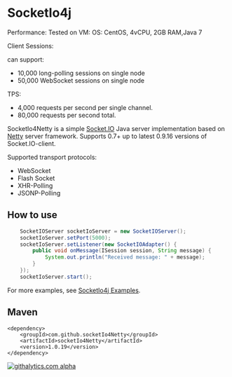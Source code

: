 SocketIo4j
=======================

Performance: 
Tested on VM: OS: CentOS, 4vCPU, 2GB RAM,Java 7

Client Sessions:

can support:   
- 10,000 long-polling sessions on single node
- 50,000 WebSocket    sessions on single node

TPS:
- 4,000 requests per second per single channel.
- 80,000 requests per second total. 

SocketIo4Netty is a simple [Socket.IO](http://socket.io) Java server implementation based on 
[Netty](http://netty.io) server framework. Supports 0.7+ up to latest 0.9.16 versions of 
Socket.IO-client.

Supported transport protocols:
* WebSocket
* Flash Socket
* XHR-Polling
* JSONP-Polling

How to use
-----------------------

``` java
	SocketIOServer socketIoServer = new SocketIOServer();
	socketIoServer.setPort(5000);
	socketIoServer.setListener(new SocketIOAdapter() {
		public void onMessage(ISession session, String message) {
			System.out.println("Received message: " + message);
		}
	});
	socketIoServer.start();
```

For more examples, see [SocketIo4j Examples](https://github.com/socketIo4Netty/socketIo4Netty-examples). 

Maven
----------------------

``` maven
<dependency>
	<groupId>com.github.socketIo4Netty</groupId>
	<artifactId>socketIo4Netty</artifactId>
	<version>1.0.19</version>
</dependency>
```


[![githalytics.com alpha](https://cruel-carlota.pagodabox.com/ea618cc44cb3461e7d2b6f9c4458893b "githalytics.com")](http://githalytics.com/socketIo4Netty/socketIo4j)
